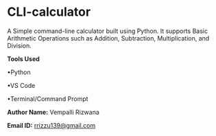 # CLI-calculator

A Simple command-line calculator built using Python.
It supports Basic Arithmetic Operations such as Addition, Subtraction, Multiplication, and Division.

**Tools Used**
 
  •Python
 
  •VS Code
 
  •Terminal/Command Prompt

**Author Name:** Vempalli Rizwana 
 
**Email ID:** rrizzu139@gmail.com
